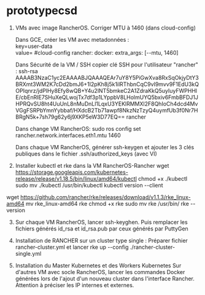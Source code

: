 # prototypecsd

1) VMs avec image RancherOS. Corriger MTU à 1460 (dans cloud-config)

    Dans GCE, créer les VM avec metadonnées :   
    key=user-data   
    value=
    #cloud-config
    rancher:
      docker:
        extra_args: [--mtu, 1460]
        
    Dans Sécurité de la VM / SSH copier clé SSH pour l'utilisateur  "rancher" :
    ssh-rsa AAAAB3NzaC1yc2EAAAABJQAAAQEAr7uY8Y5PiGwXva8RxSqOkjyDtY3BRXmt3WM2K7cDd2bmJ6+1I2pKh8j5k1ilRThbnCqC9vI9mvv9F1EdU3kQOPIqnrz/jdPlHy8Efy8wQB+Y4u2lNT5bmkeC2A1ZdraKkQ5uyIuyFWPHHlE/cbEnRIE7SHuXeQLwojTx7df3p1LYppbV8LHolmUYQ5bxiv6FmbBFDJ1JHPRQvSU8ht4UuUnL8nMuDnLl1LqxU3YEKlRMMXl2F8QhIoCh4dcd4MvVGgFSRPbYmnYybbaf/HXdcB2Tb71awpf8NkzNzTzyQ4uymfUb3f0Nr7HBRgN5k+7sh79g62y6j9XKP5eW3D77EQ== rancher
    
    
    Dans change VM RancherOS: sudo ros config set rancher.network.interfaces.eth1.mtu 1460
    
    Dans chaque VM RancherOS, générer ssh-keygen et ajouter les 3 clés publiques dans le fichier .ssh/authorized_keys (avec VI)
    
2) Installer  kubectl   et rke dans la VM RancherOS-Rancher
wget https://storage.googleapis.com/kubernetes-release/release/v1.18.5/bin/linux/amd64/kubectl
chmod +x ./kubectl
sudo mv ./kubectl /usr/bin/kubectl
kubectl version --client


wget https://github.com/rancher/rke/releases/download/v1.1.3/rke_linux-amd64
mv rke_linux-amd64 rke
chmod +x rke
sudo mv rke /usr/bin/
rke --version

3) Sur chaque VM RancherOS, lancer ssh-keyghen. Puis remplacer les fichiers générés id_rsa et id_rsa.pub par ceux générés par PuttyGen

4) Installation de RANCHER sur un cluster type single :
Préparer fichier rancher-cluster.yml et lancer rke up --config ./rancher-cluster-single.yml

5) Installation du Master Kubernetes et des Workers Kubernetes
Sur d'autres VM avec socle RancherOS, lancer les commandes Docker générées lors de l'ajout d'un nouveau cluster dans l'interface Rancher. Attention à préciser les IP internes et externes.




    
    
    
    
    
